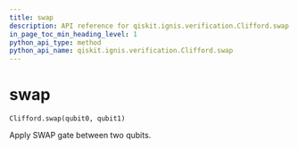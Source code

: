 ```yaml
---
title: swap
description: API reference for qiskit.ignis.verification.Clifford.swap
in_page_toc_min_heading_level: 1
python_api_type: method
python_api_name: qiskit.ignis.verification.Clifford.swap
---
```


# swap

<span id="qiskit.ignis.verification.Clifford.swap" />

`Clifford.swap(qubit0, qubit1)`

Apply SWAP gate between two qubits.

